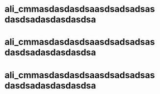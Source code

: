# ali_cmmasdasdasdsaasdsadsadsasdasdsadasdasdasdsa
# ali_cmmasdasdasdsaasdsadsadsasdasdsadasdasdasdsa
# ali_cmmasdasdasdsaasdsadsadsasdasdsadasdasdasdsa